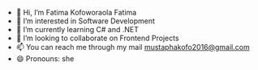 - 👋 Hi, I’m Fatima Kofoworaola Fatima
- 👀 I’m interested in Software Development
- 🌱 I’m currently learning C# and .NET
- 💞️ I’m looking to collaborate on Frontend Projects
- 📫 You can reach me through my mail mustaphakofo2016@gmail.com
- 😄 Pronouns: she


<!---
fatimakofo/fatimakofo is a ✨ special ✨ repository because its `README.md` (this file) appears on your GitHub profile.
You can click the Preview link to take a look at your changes.
--->
